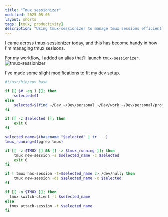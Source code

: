 ```yaml
---
title: "Tmux sessionizer"
modified: 2025-05-05
layout: shorts
tags: [tmux, productivity]
description: "Using tmux-sessionizer to manage tmux sessions efficiently, with custom modifications for a streamlined development workflow."
---
```



I came across [tmux-sessionizer](https://github.com/ThePrimeagen/tmux-sessionizer) today, and this has become handy in how I'm managing tmux sesisons. 

For my workflow, I added an alias that'll launch `tmux-sessionizer`. 
![tmux-sessionizer](/images/shorts/tmux-sessionizer/tmux-sessionizer.png)

I've made some slight modifications to fit my dev setup. 

```bash
#!/usr/bin/env bash

if [[ $# -eq 1 ]]; then
    selected=$1
else
    selected=$(find ~/Dev ~/Dev/personal ~/Dev/work ~/Dev/personal/projects ~/Dev/personal/opensource ~/Dev/personal/learning -mindepth 1 -maxdepth 1 -type d | fzf)
fi

if [[ -z $selected ]]; then
    exit 0
fi

selected_name=$(basename "$selected" | tr . _)
tmux_running=$(pgrep tmux)

if [[ -z $TMUX ]] && [[ -z $tmux_running ]]; then
    tmux new-session -s $selected_name -c $selected
    exit 0
fi

if ! tmux has-session -t=$selected_name 2> /dev/null; then
    tmux new-session -ds $selected_name -c $selected
fi

if [[ -n $TMUX ]]; then
  tmux switch-client -t $selected_name
else 
  tmux attach-session -t $selected_name
fi
```

